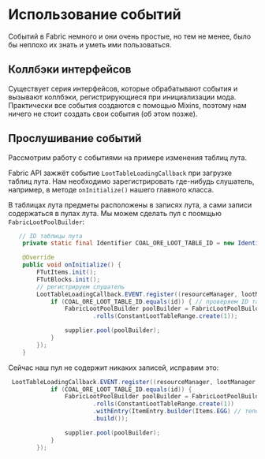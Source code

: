 # Использование событий
Событий в Fabric немного и они очень простые, но тем не менее, было бы неплохо их знать и уметь ими пользоваться.
## Коллбэки интерфейсов
Существует серия интерфейсов, которые обрабатывают события и вызывают коллбэки, регистрирующиеся при инициализации мода. Практически все события создаются с помощью Mixins, поэтому нам ничего не стоит создать свои события (об этом позже).

## Прослушивание событий
Рассмотрим работу с событиями на примере изменения таблиц лута.

Fabric API зажжёт событие `LootTableLoadingCallback` при загрузке таблиц лута. Нам необходимо зарегистрировать где-нибудь слушатель, например, в методе `onInitialize()` нашего главного класса.

В таблицах лута предметы расположены в записях лута, а сами записи содержаться в пулах лута. Мы можем сделать пул с поомщью `FabricLootPoolBuilder`:
```java
   // ID таблицы лута
    private static final Identifier COAL_ORE_LOOT_TABLE_ID = new Identifier("minecraft", "blocks/coal_ore");

    @Override
    public void onInitialize() {
        FTutItems.init();
        FTutBlocks.init();
        // регистрируем слушатель
        LootTableLoadingCallback.EVENT.register((resourceManager, lootManager, id, supplier, setter) -> {
            if (COAL_ORE_LOOT_TABLE_ID.equals(id)) { // проверяем ID таблицы
                FabricLootPoolBuilder poolBuilder = FabricLootPoolBuilder.builder()
                        .rolls(ConstantLootTableRange.create(1));

                supplier.pool(poolBuilder);
            }
        });
    }
```
Сейчас наш пул не содержит никаких записей, исправим это:
```java
 LootTableLoadingCallback.EVENT.register((resourceManager, lootManager, id, supplier, setter) -> {
            if (COAL_ORE_LOOT_TABLE_ID.equals(id)) {
                FabricLootPoolBuilder poolBuilder = FabricLootPoolBuilder.builder()
                        .rolls(ConstantLootTableRange.create(1))
                        .withEntry(ItemEntry.builder(Items.EGG) // теперь из угольной руды может выпасть яйцо
                        .build());

                supplier.pool(poolBuilder);
            }
        });
```